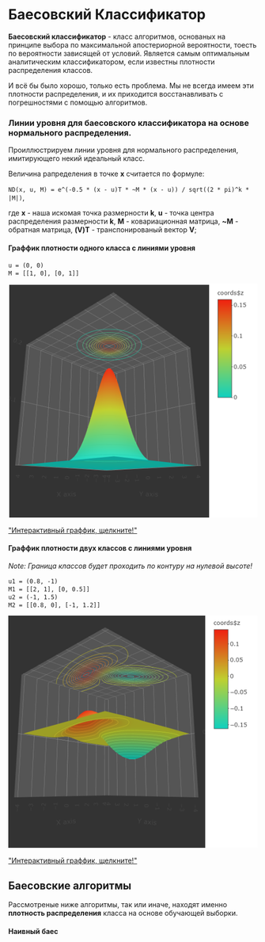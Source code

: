 # Баесовский Классификатор

**Баесовский классификатор** - класс алгоритмов, основаных на принципе выбора по максимальной апостериорной вероятности, тоесть по вероятности зависящей от условий. Является самым оптимальным аналитическим классификатором, если известны плотности распределения классов.

И всё бы было хорошо, только есть проблема. Мы не всегда имеем эти плотности распределения, и их приходится восстанавливать с погрешностями с помощью алгоритмов.

### Линии уровня для баесовского классификатора на основе нормального распределения.

Проиллюстрируем линии уровня для нормального распределения, имитирующего некий идеальный класс.

Величина рапределения в точке **x** считается по формуле:

`ND(x, u, M) = e^(-0.5 * (x - u)T * ~M * (x - u)) / sqrt((2 * pi)^k * |M|)`,

где **x** - наша искомая точка размерности **k**, **u** - точка центра распределения размерности **k**, **M** - ковариационная матрица, **~M** - обратная матрица, **(V)T** - транспонированый вектор **V**;

#### Граффик плотности одного класса с линиями уровня

```
u = (0, 0)
M = [[1, 0], [0, 1]]
```

!["Countour1"](contour_prev.png)

["Интерактивный граффик, щелкните!"](http://htmlpreview.github.io/?https://github.com/dashedman/ml1/blob/master/bayes/contour.html)

#### Граффик плотности двух классов с линиями уровня

_Note:_ *Граница классов будет проходить по контуру на нулевой высоте!*
```
u1 = (0.8, -1)
M1 = [[2, 1], [0, 0.5]]
u2 = (-1, 1.5)
M2 = [[0.8, 0], [-1, 1.2]]
```

!["Countour2"](contour2_prev.png)

["Интерактивный граффик, щелкните!"](http://htmlpreview.github.io/?https://github.com/dashedman/ml1/blob/master/bayes/contour2.html)

## Баесовские алгоритмы

Рассмотреные ниже алгоритмы, так или иначе, находят именно **плотность распределения** класса на основе обучающей выборки.

#### Наивный баес
